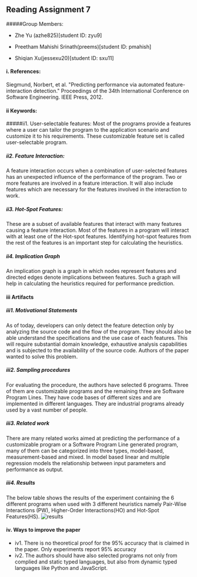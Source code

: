## Reading Assignment 7
#####Group Members:

- Zhe Yu (azhe825)[student ID: zyu9]

- Preetham Mahishi Srinath(preems)[student ID: pmahish]

- Shiqian Xu(jessexu20)[student ID: sxu11]

#### i. References:
Siegmund, Norbert, et al. "Predicting performance via automated feature-interaction detection." Proceedings of the 34th International Conference on Software Engineering. IEEE Press, 2012.
#### ii Keywords:
#####ii1. User-selectable features: 
Most of the programs provide a features where a user can tailor the program to the application scenario and customize it to his requirements. These customizable  feature set is called user-selectable program.
##### ii2. Feature Interaction:
A feature interaction occurs when a combination of user-selected features has an unexpected influence of the performance of the program. Two or more features are involved in a feature interaction. It will also include features which are necessary for the features involved in the interaction to work.
##### ii3. Hot-Spot Features:
These are a subset of available features that interact with many features causing a feature interaction. Most of the features in a program will interact with at least one of the Hot-spot features. Identifying hot-spot features from the rest of the features is an important step for calculating the heuristics.
##### ii4. Implication Graph
An implication graph is a graph in which nodes represent features and directed edges denote implications between features. Such a graph will help in calculating the heuristics required for performance prediction.
#### iii Artifacts
##### iii1.  Motivational Statements
As of today, developers can only detect the feature detection only by analyzing the source code and the flow of the program. They should also be able understand the specifications and the use case of each features. This will require substantial domain knowledge, exhaustive analysis capabilities and is subjected to the availability of the source code. Authors of the paper wanted to solve this problem.
##### iii2. Sampling procedures 
For evaluating the procedure, the authors have selected 6 programs. Three of them are customizable  programs and the remaining three are Software Program Lines. They have code bases of different sizes and are implemented in different languages. They are industrial programs already used by a vast number of people.
##### iii3. Related work
There are many related works aimed at predicting the performance of a customizable program or a Software Program Line generated program, many of them can be categorized into three types,  model-based, measurement-based and mixed.  In model based linear and multiple regression models the relationship between input parameters and performance as output.
##### iii4. Results
The below table shows the results of the experiment containing the 6 different programs when used with 3 different heuristics namely Pair-Wise Interactions (PW), Higher-Order Interactions(HO) and Hot-Spot Features(HS).
![results](result.jpg)
#### iv. Ways to improve the paper
 - iv1. There is no theoretical proof for the 95% accuracy that is claimed in the paper. Only experiments report 95% accuracy
 - iv2.    The authors should have also selected programs not only from complied and static typed languages, but also from dynamic typed languages like Python and JavaScript. 
 

